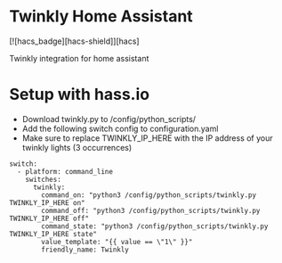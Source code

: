 # Twinkly Home Assistant
[![hacs_badge][hacs-shield]][hacs]

Twinkly integration for home assistant

# Setup with hass.io
- Download twinkly.py to /config/python_scripts/
- Add the following switch config to configuration.yaml
- Make sure to replace TWINKLY_IP_HERE with the IP address of your twinkly lights (3 occurrences)

```
switch:
  - platform: command_line
    switches:
      twinkly:
        command_on: "python3 /config/python_scripts/twinkly.py TWINKLY_IP_HERE on"
        command_off: "python3 /config/python_scripts/twinkly.py TWINKLY_IP_HERE off" 
        command_state: "python3 /config/python_scripts/twinkly.py TWINKLY_IP_HERE state"
        value_template: "{{ value == \"1\" }}"
        friendly_name: Twinkly
```
